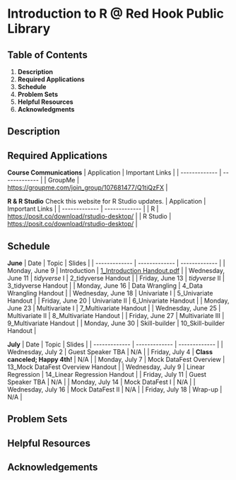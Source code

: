 # Introduction to R @ Red Hook Public Library

## Table of Contents
1. **Description**
2. **Required Applications**
3. **Schedule**
4. **Problem Sets**
5. **Helpful Resources**
6. **Acknowledgments**

## Description

## Required Applications
**Course Communications**
| Application | Important Links |
| ------------- | ------------- |
| GroupMe | https://groupme.com/join_group/107681477/Q1tiQzFX |

**R & R Studio**
Check this website for R Studio updates.
| Application | Important Links |
| ------------- | ------------- |
| R | https://posit.co/download/rstudio-desktop/ |
| R Studio | https://posit.co/download/rstudio-desktop/ |

## Schedule
**June**
| Date | Topic | Slides |
| ------------- | ------------- | ------------- | 
| Monday, June 9 | Introduction | [1_Introduction Handout.pdf](https://github.com/user-attachments/files/20275225/1_Introduction.Handout.pdf) | 
| Wednesday, June 11 | *tidyverse* I | 2_tidyverse Handout | 
| Friday, June 13 | *tidyverse* II | 3_tidyverse Handout | 
| Monday, June 16 | Data Wrangling | 4_Data Wrangling Handout | 
| Wednesday, June 18 | Univariate I | 5_Univariate Handout | 
| Friday, June 20 | Univariate II | 6_Univariate Handout | 
| Monday, June 23 | Multivariate I | 7_Multivariate Handout | 
| Wednesday, June 25 | Multivariate II | 8_Multivariate Handout | 
| Friday, June 27 | Multivariate III | 9_Multivariate Handout | 
| Monday, June 30 | Skill-builder | 10_Skill-builder Handout | 

**July**
| Date | Topic | Slides |
| ------------- | ------------- | ------------- | 
| Wednesday, July 2 | Guest Speaker TBA | N/A |
| Friday, July 4 | **Class canceled; Happy 4th!** | N/A |
| Monday, July 7 | Mock DataFest Overview | 13_Mock DataFest Overview Handout |
| Wednesday, July 9 | Linear Regression | 14_Linear Regression Handout |
| Friday, July 11 | Guest Speaker TBA | N/A |
| Monday, July 14 | Mock DataFest I | N/A |
| Wednesday, July 16 | Mock DataFest II | N/A |
| Friday, July 18 | Wrap-up | N/A |

## Problem Sets

## Helpful Resources

## Acknowledgements
